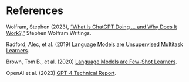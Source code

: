 # References

Wolfram, Stephen (2023), [“What Is ChatGPT Doing … and Why Does It Work?,”](https://writings.stephenwolfram.com/2023/02/what-is-chatgpt-doing-and-why-does-it-work) Stephen Wolfram Writings.

Radford, Alec, et al. (2019) [Language Models are Unsupervised Multitask Learners](https://writings.stephenwolfram.com/2023/02/what-is-chatgpt-doing-and-why-does-it-work).

Brown, Tom B., et al. (2020) [Language Models are Few-Shot Learners](https://arxiv.org/abs/2005.14165).

OpenAI et al. (2023) [GPT-4 Technical Report](https://arxiv.org/abs/2303.08774).

